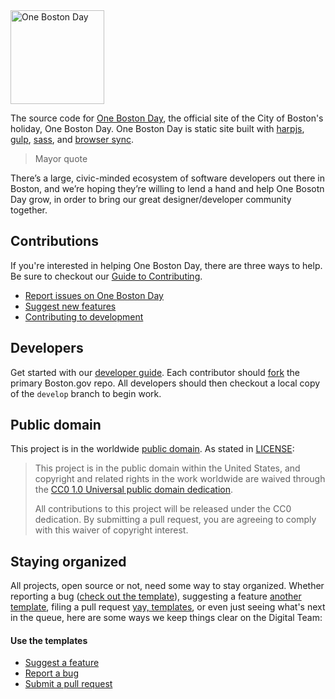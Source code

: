 <img src="http://www.onebostonday.org/img/logos/OneBostonDay_Logo_02_BlueWhite-square.jpg" alt="One Boston Day" width="150" />

The source code for [One Boston Day](http://www.onebostonday.org/), the official site of the City of Boston's holiday, One Boston Day. One Boston Day is static site built with [harpjs](http://harpjs.com/), [gulp](http://gulpjs.com), [sass](http://sass-lang.com), and [browser sync](https://browsersync.io/).

> Mayor quote

There’s a large, civic-minded ecosystem of software developers out there in Boston, and we’re hoping they’re willing to lend a hand and help One Bosotn Day grow, in order to bring our great designer/developer community together.

## Contributions

If you're interested in helping One Boston Day, there are three ways to help. Be sure to checkout our [Guide to Contributing](https://github.com/cityofboston/OneBostonDay/blob/master/guides/03-contributing-to-boston.gov.md).

* [Report issues on One Boston Day](httphttps://github.com/CityOfBoston/onebostonday/blob/master/guides/03-contributing-to-one-boston-day.md#reporting-bugs)
* [Suggest new features](https://github.com/CityOfBoston/onebostonday/blob/master/guides/03-contributing-to-one-boston-day.md#suggest-new-features)
* [Contributing to development](https://github.com/CityOfBoston/onebostonday/blob/master/guides/03-contributing-to-one-boston-day.md#contributing-to-development)

## Developers

Get started with our [developer guide](https://github.com/cityofboston/OneBostonDay/blob/master/guides/02-setting-up-development.md). Each contributor should [fork](https://help.github.com/articles/fork-a-repo) the primary Boston.gov repo. All developers should then checkout a local copy of the `develop` branch to begin work.


## Public domain

This project is in the worldwide [public domain](LICENSE.md). As stated in [LICENSE](LICENSE.md):

> This project is in the public domain within the United States, and copyright and related rights in the work worldwide are waived through the [CC0 1.0 Universal public domain dedication](https://creativecommons.org/publicdomain/zero/1.0/).
>
> All contributions to this project will be released under the CC0 dedication. By submitting a pull request, you are agreeing to comply with this waiver of copyright interest.

## Staying organized

All projects, open source or not, need some way to stay organized. Whether reporting a bug ([check out the template](https://github.com/CityOfBoston/onebostonday/blob/master/guides/03-contributing-to-one-boston-day.md#bug-report-template)), suggesting a feature [another template](https://github.com/CityOfBoston/onebostonday/blob/master/guides/03-contributing-to-one-boston-day.md#feature-template), filing a pull request [yay, templates](https://github.com/CityOfBoston/onebostonday/blob/master/guides/03-contributing-to-one-boston-day.md#pull-request-template), or even just seeing what's next in the queue, here are some ways we keep things clear on the Digital Team:

#### Use the templates

* [Suggest a feature](https://github.com/CityOfBoston/onebostonday/blob/master/guides/03-contributing-to-one-boston-day.md#feature-template)
* [Report a bug](https://github.com/CityOfBoston/onebostonday/blob/master/guides/03-contributing-to-one-boston-day.md#bug-report-template)
* [Submit a pull request](https://github.com/CityOfBoston/onebostonday/blob/master/guides/03-contributing-to-one-boston-day.md#pull-request-template)